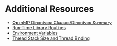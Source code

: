 # Additional Resources
- [OpenMP Directives: Clauses/Directives Summary](https://hpc-tutorials.llnl.gov/openmp/clauses_directives_summary/)
- [Run-Time Library Routines](https://hpc-tutorials.llnl.gov/openmp/run_time_routines/)
- [Environment Variables](https://hpc-tutorials.llnl.gov/openmp/env_vars/)
- [Thread Stack Size and Thread Binding](https://hpc-tutorials.llnl.gov/openmp/thread_stack_size_and_thread_binding/)

